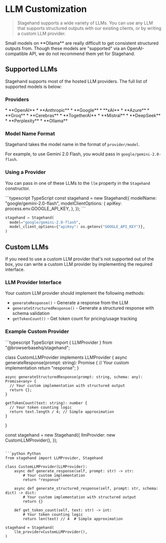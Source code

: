 # LLM Customization

> Stagehand supports a wide variety of LLMs. You can use any LLM that supports structured outputs with our existing clients, or by writing a custom LLM provider.

<Tip>
  Small models on **Ollama** are really difficult to get consistent structured outputs from. Though these models are "supported" via an OpenAI-compatible API, we do not recommend them yet for Stagehand.
</Tip>

## Supported LLMs

Stagehand supports most of the hosted LLM providers. The full list of supported models is below:

### Providers

<Expandable title="Supported Providers">
  * **OpenAI**
  * **Anthropic**
  * **Google**
  * **xAI**
  * **Azure**
  * **Groq**
  * **Cerebras**
  * **TogetherAI**
  * **Mistral**
  * **DeepSeek**
  * **Perplexity**
  * **Ollama**
</Expandable>

### Model Name Format

Stagehand takes the model name in the format of `provider/model`.

For example, to use Gemini 2.0 Flash, you would pass in `google/gemini-2.0-flash`.

### Using a Provider

You can pass in one of these LLMs to the `llm` property in the `Stagehand` constructor.

<CodeGroup>
  ```typescript TypeScript
  const stagehand = new Stagehand({
    modelName: "google/gemini-2.0-flash",
    modelClientOptions: {
      apiKey: process.env.GOOGLE_API_KEY,
    },
  });
  ```

  ```python Python
  stagehand = Stagehand(
    model="google/gemini-2.0-flash",
    model_client_options={"apiKey": os.getenv("GOOGLE_API_KEY")},
  )
  ```
</CodeGroup>

## Custom LLMs

If you need to use a custom LLM provider that's not supported out of the box, you can write a custom LLM provider by implementing the required interface.

### LLM Provider Interface

Your custom LLM provider should implement the following methods:

- `generateResponse()` - Generate a response from the LLM
- `generateStructuredResponse()` - Generate a structured response with schema validation
- `getTokenCount()` - Get token count for pricing/usage tracking

### Example Custom Provider

<CodeGroup>
  ```typescript TypeScript
  import { LLMProvider } from "@browserbasehq/stagehand";

  class CustomLLMProvider implements LLMProvider {
    async generateResponse(prompt: string): Promise<string> {
      // Your custom implementation
      return "response";
    }

    async generateStructuredResponse(prompt: string, schema: any): Promise<any> {
      // Your custom implementation with structured output
      return {};
    }

    getTokenCount(text: string): number {
      // Your token counting logic
      return text.length / 4; // Simple approximation
    }
  }

  const stagehand = new Stagehand({
    llmProvider: new CustomLLMProvider(),
  });
  ```

  ```python Python
  from stagehand import LLMProvider, Stagehand

  class CustomLLMProvider(LLMProvider):
      async def generate_response(self, prompt: str) -> str:
          # Your custom implementation
          return "response"

      async def generate_structured_response(self, prompt: str, schema: dict) -> dict:
          # Your custom implementation with structured output
          return {}

      def get_token_count(self, text: str) -> int:
          # Your token counting logic
          return len(text) // 4  # Simple approximation

  stagehand = Stagehand(
      llm_provider=CustomLLMProvider(),
  )
  ```
</CodeGroup>